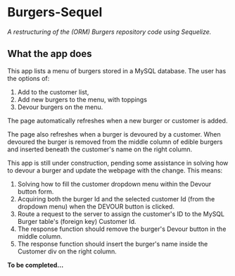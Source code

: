 # Burgers-Sequel

*A restructuring of the (ORM) Burgers repository code using Sequelize.*

## What the app does

This app lists a menu of burgers stored in a MySQL database. The user has the options of:

1. Add to the customer list,
2. Add new burgers to the menu, with toppings
3. Devour burgers on the menu.

The page automatically refreshes when a new burger or customer is added.

The page also refreshes when a burger is devoured by a customer. When devoured the burger is removed from the middle column of edible burgers and inserted beneath the customer's name on the right column.

This app is still under construction, pending some assistance in solving how to devour a burger and update the webpage with the change. This means:

1. Solving how to fill the customer dropdown menu within the Devour button form.
2. Acquiring both the burger Id and the selected customer Id (from the dropdown menu) when the DEVOUR button is clicked. 
3. Route a request to the server to assign the customer's ID to the MySQL Burger table's (foreign key) Customer Id.
4. The response function should remove the burger's Devour button in the middle column.
5. The response function should insert the burger's name inside the Customer div on the right column.

__To be completed...__
